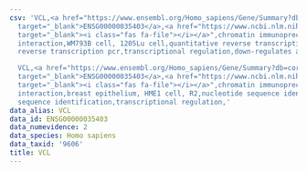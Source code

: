 ```yaml
---
csv: 'VCL,<a href="https://www.ensembl.org/Homo_sapiens/Gene/Summary?db=core;g=ENSG00000035403"
  target="_blank">ENSG00000035403</a>,<a href="https://www.ncbi.nlm.nih.gov/pubmed/25435429"
  target="_blank"><i class="fas fa-file"></i></a>",chromatin immunoprecipitation assay,direct
  interaction,WM793B cell, 1205Lu cell,quantitative reverse transcription pcr,quantitative
  reverse transcription pcr,transcriptional regulation,down-regulates activity

  VCL,<a href="https://www.ensembl.org/Homo_sapiens/Gene/Summary?db=core;g=ENSG00000035403"
  target="_blank">ENSG00000035403</a>,<a href="https://www.ncbi.nlm.nih.gov/pubmed/22863008"
  target="_blank"><i class="fas fa-file"></i></a>",chromatin immunoprecipitation assay,direct
  interaction,breast epithelium, HME1 cell, R2,nucleotide sequence identification,nucleotide
  sequence identification,transcriptional regulation,'
data_alias: VCL
data_id: ENSG00000035403
data_numevidence: 2
data_species: Homo sapiens
data_taxid: '9606'
title: VCL
---
```

